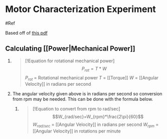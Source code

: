 # Motor Characterization Experiment
#Ref

Based off of [this pdf](https://pages.mtu.edu/~wjendres/ProductRealization1Course/DC_Motor_Calculations.pdf)

## Calculating [[Power|Mechanical Power]]
1. >[!Equation for rotational mechanical power]
   >$$P_{rot}=T*W$$
   >$P_{rot}$ = Rotational mechanical power
   >$T$ = [[Torque]]
   >$W$ = [[Angular Velocity]] in radians per second
2. The angular velocity given above is in radians per second so conversion from rpm may be needed. This can be done with the formula below.
	1. >[!Equation to convert from rpm to rad/sec]
	   > $$W_{rad/sec}=W_{rpm}*\frac{2\pi}{60}$$
	   > $W_{rad/sec}$ = [[Angular Velocity]] in radians per second
	   > $W_{rpm}$ = [[Angular Velocity]] in rotations per minute
